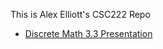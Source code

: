 This is Alex Elliott's CSC222 Repo

- [Discrete Math 3.3 Presentation](https://github.com/aelliott26/ITD256/blob/main/Notes/3queriesOrm.md)
